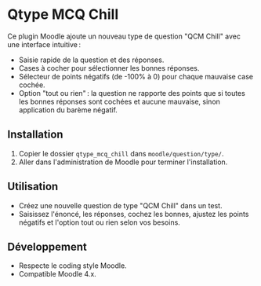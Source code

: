 # Qtype MCQ Chill

Ce plugin Moodle ajoute un nouveau type de question "QCM Chill" avec une interface intuitive :
- Saisie rapide de la question et des réponses.
- Cases à cocher pour sélectionner les bonnes réponses.
- Sélecteur de points négatifs (de -100% à 0) pour chaque mauvaise case cochée.
- Option "tout ou rien" : la question ne rapporte des points que si toutes les bonnes réponses sont cochées et aucune mauvaise, sinon application du barème négatif.

## Installation
1. Copier le dossier `qtype_mcq_chill` dans `moodle/question/type/`.
2. Aller dans l'administration de Moodle pour terminer l'installation.

## Utilisation
- Créez une nouvelle question de type "QCM Chill" dans un test.
- Saisissez l'énoncé, les réponses, cochez les bonnes, ajustez les points négatifs et l'option tout ou rien selon vos besoins.

## Développement
- Respecte le coding style Moodle.
- Compatible Moodle 4.x.
